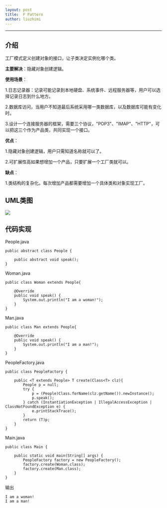 ```yaml
---
layout: post
title:  F Pattern
author: liuzhimi
---
```

-----
## 介绍
工厂模式定义创建对象的接口，让子类决定实例化哪个类。

**主要解决**：隐藏对象创建逻辑。

**使用场景**：

1.日志记录器：记录可能记录到本地硬盘、系统事件、远程服务器等，用户可以选择记录日志到什么地方。 

2.数据库访问，当用户不知道最后系统采用哪一类数据库，以及数据库可能有变化时。 

3.设计一个连接服务器的框架，需要三个协议，"POP3"、"IMAP"、"HTTP"，可以把这三个作为产品类，共同实现一个接口。

**优点**：

1.隐藏对象创建逻辑，用户只需知道名称就可以了。

2.可扩展性高如果想增加一个产品，只要扩展一个工厂类就可以。

**缺点**：

1.类结构的复杂化。每次增加产品都需要增加一个具体类和对象实现工厂。

## UML类图
![](https://upload-images.jianshu.io/upload_images/11099041-7cba304c23756d77.jpg?imageMogr2/auto-orient/strip%7CimageView2/2/w/1240)

## 代码实现
People.java
```
public abstract class People {

	public abstract void speak();
}

```
Woman.java
```
public class Woman extends People{

	@Override
	public void speak() {
		System.out.println("I am a woman!");
	}
}
```
Man.java
```
public class Man extends People{
	
	@Override
	public void speak() {
		System.out.println("I am a man!");
	}
}
```
PeopleFactory.java
```
public class PeopleFactory {

	public <T extends People> T create(Class<T> clz){
		People p = null;
		try {
			p = (People)Class.forName(clz.getName()).newInstance();
			p.speak();
		} catch (InstantiationException | IllegalAccessException | ClassNotFoundException e) {
			e.printStackTrace();
		}
		return (T)p;
	}
}
```
Main.java
```
public class Main {

	public static void main(String[] args) {
		PeopleFactory factory = new PeopleFactory();
		factory.create(Woman.class);
		factory.create(Man.class);
	}
}
```
输出
```
I am a woman!
I am a man!
```


